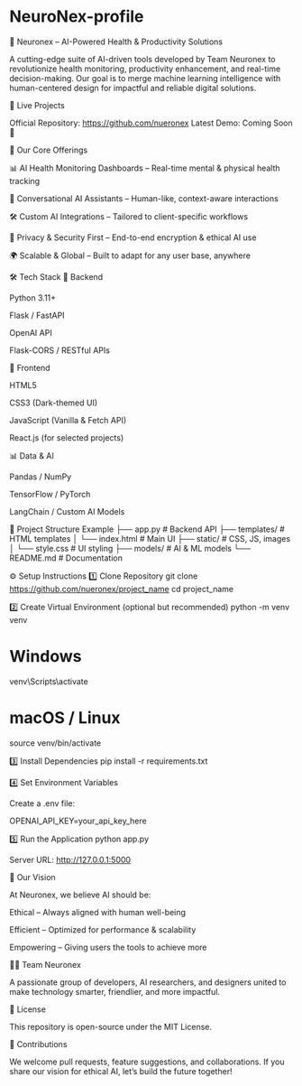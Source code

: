# NeuroNex-profile
🧠 Neuronex – AI-Powered Health & Productivity Solutions

A cutting-edge suite of AI-driven tools developed by Team Neuronex to revolutionize health monitoring, productivity enhancement, and real-time decision-making. Our goal is to merge machine learning intelligence with human-centered design for impactful and reliable digital solutions.

🚀 Live Projects

Official Repository: https://github.com/nueronex
Latest Demo: Coming Soon 🚧

🧠 Our Core Offerings

📊 AI Health Monitoring Dashboards – Real-time mental & physical health tracking

💬 Conversational AI Assistants – Human-like, context-aware interactions

🛠 Custom AI Integrations – Tailored to client-specific workflows

🔐 Privacy & Security First – End-to-end encryption & ethical AI use

🌍 Scalable & Global – Built to adapt for any user base, anywhere

🛠 Tech Stack
🔧 Backend

Python 3.11+

Flask / FastAPI

OpenAI API

Flask-CORS / RESTful APIs

🎨 Frontend

HTML5

CSS3 (Dark-themed UI)

JavaScript (Vanilla & Fetch API)

React.js (for selected projects)

📊 Data & AI

Pandas / NumPy

TensorFlow / PyTorch

LangChain / Custom AI Models

📁 Project Structure Example
├── app.py                # Backend API
├── templates/            # HTML templates
│   └── index.html         # Main UI
├── static/               # CSS, JS, images
│   └── style.css          # UI styling
├── models/               # AI & ML models
└── README.md             # Documentation

⚙ Setup Instructions
1️⃣ Clone Repository
git clone https://github.com/nueronex/project_name
cd project_name

2️⃣ Create Virtual Environment (optional but recommended)
python -m venv venv
# Windows
venv\Scripts\activate
# macOS / Linux
source venv/bin/activate

3️⃣ Install Dependencies
pip install -r requirements.txt

4️⃣ Set Environment Variables

Create a .env file:

OPENAI_API_KEY=your_api_key_here

5️⃣ Run the Application
python app.py


Server URL: http://127.0.0.1:5000

🌟 Our Vision

At Neuronex, we believe AI should be:

Ethical – Always aligned with human well-being

Efficient – Optimized for performance & scalability

Empowering – Giving users the tools to achieve more

👨‍💻 Team Neuronex

A passionate group of developers, AI researchers, and designers united to make technology smarter, friendlier, and more impactful.

📄 License

This repository is open-source under the MIT License.

🤝 Contributions

We welcome pull requests, feature suggestions, and collaborations.
If you share our vision for ethical AI, let’s build the future together!
